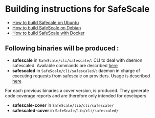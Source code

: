 # Building instructions for SafeScale

- [How to build Safecale on Ubuntu](UBUNTU_BUILD.md)
- [How to build SafeScale on Debian](DEBIAN_BUILD.md)
- [How to build SafeScale with Docker](DOCKER_BUILD.md)

## Following binaries will be produced :

- **safescale** in `SafeScale/cli/safescale/`: CLI to deal with daemon safescaled. Available commands are described [here](../USAGE.md#safescale)
- **safescaled** in `SafeScale/cli/safescaled/`: daemon in charge of executing requests from safescale on providers. Usage is described [here](../USAGE.md#safescaled)

For each previous binaries a cover version, is produced. They generate code coverage reports and are therefore only intended for developers.

- **safescale-cover** in `SafeScale/lib/cli/safescale/`
- **safescaled-cover** in `SafeScale/lib/cli/safescaled/`
